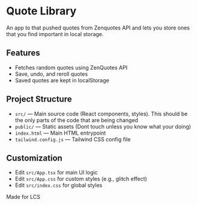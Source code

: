 # Quote Library

An app to that pushed quotes from Zenquotes API and lets you store ones that you find important in local storage.

## Features
- Fetches random quotes using ZenQuotes API
- Save, undo, and reroll quotes
- Saved quotes are kept in localStorage


## Project Structure
- `src/` — Main source code (React components, styles). This should be the only parts of the code that are being changed
- `public/` — Static assets (Dont touch unless you know what your doing)
- `index.html` — Main HTML entrypoint
- `tailwind.config.js` — Tailwind CSS config file

## Customization
- Edit `src/App.tsx` for main UI logic
- Edit `src/App.css` for custom styles (e.g., glitch effect)
- Edit `src/index.css` for global styles


Made for LCS
